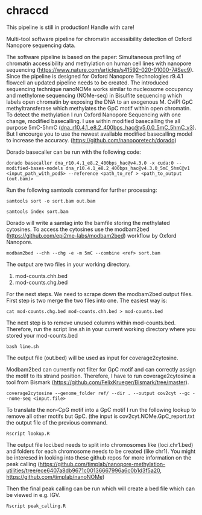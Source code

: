 # chraccd

This pipeline is still in production! Handle with care!

Multi-tool software pipeline for chromatin accessibility detection of Oxford Nanopore sequencing data. 

The software pipeline is based on the paper: Simultaneous profiling of chromatin accessibility and methylation on human cell lines with nanopore sequencing (https://www.nature.com/articles/s41592-020-01000-7#Sec9). Since the pipeline is designed for Oxford Nanopore Technologies r9.4.1 flowcell an updated pipeline needs to be created. 
The introduced sequencing technique nanoNOMe works similar to nucleosome occupancy and methylome sequencing (NOMe-seq) in Bisulfite sequencing which labels open chromatin by exposing the DNA to an exogenous M. CviPI GpC methyltransferase which methylates the GpC motif within open chromatin. 
To detect the methylation I run Oxford Nanopore Sequencing with one change, modified basecalling. I use within modified basecalling the all purpose 5mC-5hmC (dna_r10.4.1_e8.2_400bps_hac@v5.0.0_5mC_5hmC_v3). But I encourge you to use the newest available modified basecalling model to increase the accuracy. (https://github.com/nanoporetech/dorado)

Dorado basecaller can be run with the following code:
```
dorado basecaller dna_r10.4.1_e8.2_400bps_hac@v4.3.0 -x cuda:0 --modified-bases-models dna_r10.4.1_e8.2_400bps_hac@v4.3.0_5mC_5hmC@v1 <input_path_with_pod5> --reference <path_to_ref > <path_to_output (out.bam)>
```

Run the following samtools command for further processing: 
```
samtools sort -o sort.bam out.bam 

samtools index sort.bam
```
Dorado will write a samtag into the bamfile storing the methylated cytosines. To access the cytosines use the modbam2bed (https://github.com/epi2me-labs/modbam2bed) workflow by Oxford Nanopore.
```
modbam2bed --chh --chg -e -m 5mC --combine <ref> sort.bam
```
The output are two files in your working directory. 
1. mod-counts.chh.bed
2. mod-counts.chg.bed

For the next steps. We need to scrape down the modbam2bed output files.
First step is two merge the two files into one. The easiest way is:
```
cat mod-counts.chg.bed mod-counts.chh.bed > mod-counts.bed
```

The next step is to remove unused columns within mod-counts.bed. Therefore, run the script line.sh in your current working directory where you stored your mod-counts.bed

```
bash line.sh
```
The output file (out.bed) will be used as input for coverage2cytosine. 

Modbam2bed can currently not filter for GpC motif and can correctly assign the motif to its strand position. Therefore, I have to run coverage2cytosine a tool from Bismark (https://github.com/FelixKrueger/Bismark/tree/master). 
```
coverage2cytosine --genome_folder ref/ --dir . --output cov2cyt --gc --nome-seq <input.file>
```

To translate the non-CpG motif into a GpC motif I run the following lookup to remove all other motifs but GpC. (the input is cov2cyt.NOMe.GpC_report.txt the output file of the previous command.

```
Rscript lookup.R
```

The output file loci.bed needs to split into chromosomes like (loci.chr1.bed) and folders for each chromosome needs to be created (like chr1). 
You might be interesed in looking into these github repos for more information on the peak calling (https://github.com/timplab/nanopore-methylation-utilities/tree/ece6407a8db9671c00136667996a6c0b1d3f5a20, https://github.com/timplab/nanoNOMe) 

Then the final peak calling can be run which will create a bed file which can be viewed in e.g. IGV.

```
Rscript peak_calling.R
```







